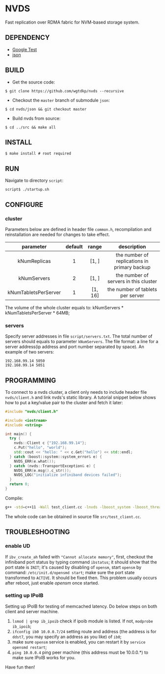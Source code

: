 [Google Test]: https://github.com/google/googletest
[json]: https://github.com/nlohmann/json

# NVDS

Fast replication over RDMA fabric for NVM-based storage system.

## DEPENDENCY

+ [Google Test]
+ [json]

## BUILD

+ Get the source code:
```shell
$ git clone https://github.com/wgtdkp/nvds --recursive
```

+ Checkout the `master` branch of submodule `json`:
```shell
$ cd nvds/json && git checkout master
```

+ Build nvds from source:
```shell
$ cd ../src && make all
```

## INSTALL
```shell
$ make install # root required
```

## RUN
Navigate to directory `script`:
```shell
script$ ./startup.sh
```

## CONFIGURE
### cluster
Parameters below are defined in header file `common.h`, recompilation and reinstallation are needed for changes to take effect.

| parameter    | default | range | description |
| :--------:   | :---:   | :---: | :---------: |
| kNumReplicas |    1    | [1, ] | the number of replications in primary backup |
| kNumServers  |    2    | [1, ] | the number of servers in this cluster |
| kNumTabletsPerServer | 1 | [1, 16] | the number of tablets per server |

The volume of the whole cluster equals to: kNumServers * kNumTabletsPerServer * 64MB;

### servers
Specify server addresses in file `script/servers.txt`. The total number of servers
should equals to parameter `kNumServers`. The file format: a line for a server address(ip address and port number separated by space). An example of two servers:

```text
192.168.99.14 5050
192.168.99.14 5051
```

## PROGRAMMING
To connect to a nvds cluster, a client only needs to include header file `nvds/client.h` and link nvds's static library.
A tutorial snippet below shows how to put a key/value pair to the cluster and fetch it later:

```c++
#include "nvds/client.h"

#include <iostream>
#include <string>

int main() {
  try {
    nvds::Client c {"192.168.99.14"};
    c.Put("hello", "world");
    std::cout << "hello: " << c.Get("hello") << std::endl;
  } catch (boost::system::system_error& e) {
    NVDS_ERR(e.what());
  } catch (nvds::TransportException& e) {
    NVDS_ERR(e.msg().c_str());
    NVDS_LOG("initialize infiniband devices failed");
  }
  return 0;
}
```

Compile:

```bash
g++ -std=c++11 -Wall test_client.cc -lnvds -lboost_system -lboost_thread -pthread -libverbs
```

The whole code can be obtained in source file `src/test_client.cc`.

## TROUBLESHOOTING

### enable UD
 If `ibv_create_ah` failed with `"Cannot allocate memory"`, first, checkout the infiniband port status by typing command `ibstatus`; it should show that the port state is `INIT`; it's caused by disabling of `opensm`, start `opensm` by command: `/etc/init.d/opensmd start`; make sure the port state transformed to `ACTIVE`. It should be fixed then. This problem usually occurs after reboot, just enable _opensm_ once started.

### setting up IPoIB
Setting up IPoIB for testing of memcached latency.
Do below steps on both client and server machine.
1. `lsmod | grep ib_ipoib` check if ipoib module is listed. If not, `modprobe ib_ipoib`;
2. `ifconfig ib0 10.0.0.7/24` setting route and address (the address is for    `ddst7`, you may specify an address as you like) of `ib0`;
3. make sure `opensm` service is enabled, you can restart it by `service opensmd restart`;
4. `ping 10.0.0.4` ping peer machine (this address must be 10.0.0.*) to make sure IPoIB works for you.

Have fun then!

